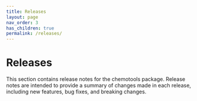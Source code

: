 ```yaml
---
title: Releases
layout: page
nav_order: 3
has_children: true
permalink: /releases/
---
```


# __Releases__

This section contains release notes for the chemotools package. Release notes are intended to provide a summary of changes made in each release, including new features, bug fixes, and breaking changes.